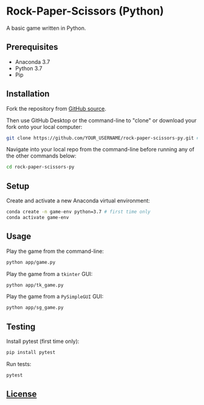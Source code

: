 # Rock-Paper-Scissors (Python)

A basic game written in Python.

## Prerequisites

  + Anaconda 3.7
  + Python 3.7
  + Pip

## Installation

Fork the repository from [GitHub source](https://github.com/prof-rossetti/rock-paper-scissors-py).

Then use GitHub Desktop or the command-line to "clone" or download your fork onto your local computer:

```sh
git clone https://github.com/YOUR_USERNAME/rock-paper-scissors-py.git # this is the HTTP address, but you could alternatively use the SSH address
```

Navigate into your local repo from the command-line before running any of the other commands below:

```sh
cd rock-paper-scissors-py
```

## Setup

Create and activate a new Anaconda virtual environment:

```sh
conda create -n game-env python=3.7 # first time only
conda activate game-env
```

## Usage

Play the game from the command-line:

```sh
python app/game.py
```

Play the game from a `tkinter` GUI:

```sh
python app/tk_game.py
```

Play the game from a `PySimpleGUI` GUI:

```sh
python app/sg_game.py
```

## Testing

Install pytest (first time only):

```sh
pip install pytest
```

Run tests:

```sh
pytest
```

## [License](/LICENSE.md)

